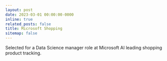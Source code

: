 ```yaml
---
layout: post
date: 2023-03-01 00:00:00-0000
inline: true
related_posts: false
title: Microsoft Shopping
sitemap: false
---
```


Selected for a Data Science manager role at Microsoft AI leading shopping product tracking.
